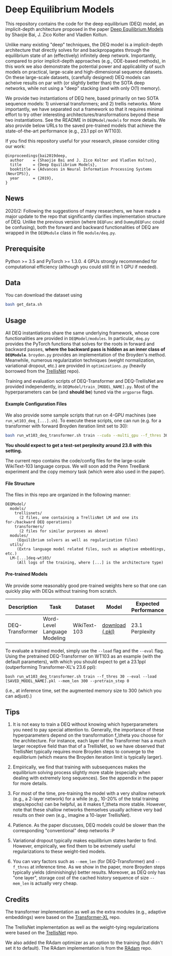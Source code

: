 # Deep Equilibrium Models

This repository contains the code for the deep equilibrium (DEQ) model, an implicit-depth architecture proposed in the paper [Deep Equilibrium Models](https://arxiv.org/abs/1909.01377) by Shaojie Bai, J. Zico Kolter and Vladlen Koltun.

Unlike many existing "deep" techniques, the DEQ model is a implicit-depth architecture that directly solves for and
backpropagates through the equilibrium state of an (effectively) infinitely deep network. Importantly, compared to 
prior implicit-depth approaches (e.g., ODE-based methods), in this work we also demonstrate the potential power and 
applicability of such models on practical, large-scale and high-dimensional sequence datasets. On these large-scale 
datasets, (carefully designed) DEQ models can acheive results on par with (or slightly better than) the SOTA 
deep networks, while not using a "deep" stacking (and with only O(1) memory). 

We provide two instantiations of DEQ here, based primarily on two SOTA sequence models: 1) universal transformers; 
and 2) trellis networks. More importantly, we have separated out a framework so that it requires minimal effort to 
try other interesting architectures/transformations beyond these two instantiations. See the README in `DEQModel/models` for more details. We also provide below URLs to the saved pre-trained models that achieve the state-of-the-art performance (e.g., 23.1 ppl on WT103).

If you find this repository useful for your research, please consider citing our work:
```
@inproceedings{bai2019deep,
  author    = {Shaojie Bai and J. Zico Kolter and Vladlen Koltun},
  title     = {Deep Equilibrium Models},
  booktitle = {Advances in Neural Information Processing Systems (NeurIPS)},
  year      = {2019},
}
```

## News

2020/2: Following the suggestions of many researchers, we have made a major update to the repo that significantly clarifies implementation structure of DEQ. Unlike the previous version (where `DEQFunc` and `DummyDEQFunc` could be confusing), both the forward and backward functionalities of DEQ are wrapped in the `DEQModule` class in file `module/deq.py`.

## Prerequisite

Python >= 3.5 and PyTorch >= 1.3.0. 4 GPUs strongly recommended for computational efficiency (although you could still fit in 1 GPU if needed).

## Data

You can download the dataset using 
```sh
bash get_data.sh
```

## Usage

All DEQ instantiations share the same underlying framework, whose core functionalities are provided in `DEQModel/modules`. In particular, `deq.py` provides the PyTorch functions that solves for the roots in forward and backward passes, **where the 
backward pass is hidden as an inner class of `DEQModule`**. `broyden.py` provides an implementation of the Broyden's method. Meanwhile, numerous regularization techniques (weight normalization, variational dropout, etc.) are provided in 
`optimizations.py` (heavily borrowed from the [TrellisNet](https://github.com/locuslab/trellisnet) repo).

Training and evaluation scripts of DEQ-Transformer and DEQ-TrellisNet are provided independently, in `DEQModel/train_[MODEL_NAME].py`. Most of the hyperparameters can be (and **should be**) tuned via the `argparse` flags.

#### Example Configuration Files
We also provide some sample scripts that run on 4-GPU machines (see `run_wt103_deq_[...].sh`). To execute these scripts, one can run (e.g. for a transformer with forward Broyden iteration limit set to 30):
```sh
bash run_wt103_deq_transformer.sh train --cuda --multi_gpu --f_thres 30 --b_thres 40 --subseq_len 75
```
**You should expect to get a test-set perplexity around 23.8 with this setting.**

The current repo contains the code/config files for the large-scale WikiText-103 language corpus. We will soon add the Penn TreeBank experiment and the copy memory task (which were also used in the paper).

#### File Structure

The files in this repo are organized in the following manner:

```
DEQModel/
  models/
    trellisnets/
      (2 files, one containing a TrellisNet LM and one its for-/backward DEQ operations)
    transformers/
      (2 files for similar purposes as above)
  modules/
     (Equilibrium solvers as well as regularization files)
  utils/
     (Extra language model related files, such as adaptive embeddings, etc.)
  LM-[...]deq-wt103/
     (All logs of the training, where [...] is the architecture type)
```

#### Pre-trained Models

We provide some reasonably good pre-trained weights here so that one can quickly play with DEQs without training from scratch.

| Description   | Task              | Dataset             | Model                                      | Expected Performance    |
| ------------- | ----------------- | ------------------- | ------------------------------------------ | ----------------------- |
| DEQ-Transformer | Word-Level Language Modeling | WikiText-103 | [download (.pkl)](https://drive.google.com/file/d/1I0q6f8-XFAEDqv-Zwi5Mxc9WtwmJT3sw/view?usp=sharing) |   23.1 Perplexity   |

To evaluate a trained model, simply use the `--load` flag and the `--eval` flag. Using the pretrained DEQ-Transformer on WT103 as an example (with the default parameters), with which you should expect to get a 23.1ppl (outperforming Transformer-XL's 23.6 ppl):

```
bash run_wt103_deq_transformer.sh train --f_thres 30 --eval --load [SAVED_MODEL_NAME].pkl --mem_len 300 --pretrain_step 0
```
(i.e., at inference time, set the augmented memory size to 300 (which you can adjust).)


## Tips

1. It is not easy to train a DEQ without knowing which hyperparameters you need to pay special attention to. Generally, the importance of these hyperparameters depend on the transformation f_\theta you choose for the architecture. For instance, each layer of the Transformer has a *much* larger receptive field than that of a TrellisNet, so we have observed that TrellisNet typically requires more Broyden steps to converge to the equilibrium (which means the Broyden iteration limit is typically larger).

2. Empirically, we find that training with subsequences makes the equilibrium solving process slightly more stable (especially when dealing with extremely long sequences). See the appendix in the paper for more details.

3. For most of the time, pre-training the model with a very shallow network (e.g., a 2-layer network) for a while (e.g., 10-20% of the total training steps/epochs) can be helpful, as it makes f_\theta more stable. However, note that these shallow networks themselves usually achieve very bad results on their own (e.g., imagine a 10-layer TrellisNet).

4. Patience. As the paper discusses, DEQ models could be slower than the corresponding "conventional" deep networks :P

5. Variational dropout typically makes equilibrium states harder to find. However, empirically, we find them to be extremely useful regularizations to these weight-tied models.

6. You can vary factors such as `--mem_len` (for DEQ-Transformer) and `--f_thres` at inference time. As we show in the paper, more Broyden steps typically yields (diminishingly) better results. Moreover, as DEQ only has "one layer", storage cost of the cached history sequence of size `--mem_len` is actually very cheap.


## Credits

The transformer implementation as well as the extra modules (e.g., adaptive embeddings) were based on the [Transformer-XL](https://github.com/kimiyoung/transformer-xl) repo.

The TrellisNet implementation as well as the weight-tying regularizations were based on the [TrellisNet](https://github.com/locuslab/trellisnet) repo.

We also added the RAdam optimizer as an option to the training (but didn't set it to default). The RAdam implementation is from the [RAdam](https://github.com/LiyuanLucasLiu/RAdam) repo.




